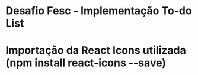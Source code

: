 # Desafio Fesc - Implementação To-do List 

# Importação da React Icons utilizada (npm install react-icons --save)
